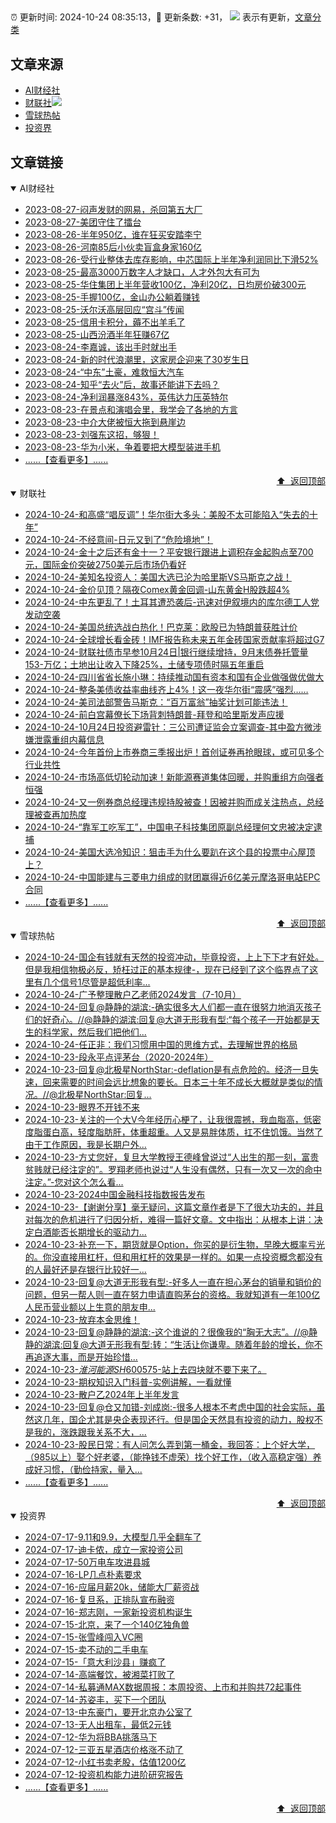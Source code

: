 ##

:alarm_clock: 更新时间: 2024-10-24 08:35:13，:rocket: 更新条数: +31， ![](/assets/dot.png) 表示有更新，[文章分类](/TAGS.md)

## 文章来源

- [AI财经社](#ai财经社)  
- [财联社](#财联社)![](/assets/dot.png)   
- [雪球热帖](#雪球热帖)  
- [投资界](#投资界)  

## 文章链接

<details open>
<summary id="ai财经社">
 AI财经社
</summary>


- [2023-08-27-闷声发财的网易，杀回第五大厂](https://www.aicaijing.com.cn/article/18610)  
- [2023-08-27-美团守住了擂台](https://www.aicaijing.com.cn/article/18611)  
- [2023-08-26-半年950亿，谁在狂买安踏李宁](https://www.aicaijing.com.cn/article/18607)  
- [2023-08-26-河南85后小伙卖盲盒身家160亿](https://www.aicaijing.com.cn/article/18608)  
- [2023-08-26-受行业整体去库存影响，中芯国际上半年净利润同比下滑52%](https://www.aicaijing.com.cn/article/18609)  
- [2023-08-25-最高3000万数字人才缺口，人才外包大有可为](https://www.aicaijing.com.cn/article/18601)  
- [2023-08-25-华住集团上半年营收100亿，净利20亿，日均房价破300元](https://www.aicaijing.com.cn/article/18602)  
- [2023-08-25-手握100亿，金山办公躺着赚钱](https://www.aicaijing.com.cn/article/18603)  
- [2023-08-25-沃尔沃高层回应“宫斗”传闻](https://www.aicaijing.com.cn/article/18604)  
- [2023-08-25-信用卡积分，薅不出羊毛了](https://www.aicaijing.com.cn/article/18605)  
- [2023-08-25-山西汾酒半年狂赚67亿](https://www.aicaijing.com.cn/article/18606)  
- [2023-08-24-李嘉诚，该出手时就出手](https://www.aicaijing.com.cn/article/18596)  
- [2023-08-24-新的时代浪潮里，这家房企迎来了30岁生日](https://www.aicaijing.com.cn/article/18597)  
- [2023-08-24-“中东”土豪，难救恒大汽车](https://www.aicaijing.com.cn/article/18598)  
- [2023-08-24-知乎“去火”后，故事还能讲下去吗？](https://www.aicaijing.com.cn/article/18599)  
- [2023-08-24-净利润暴涨843%，英伟达力压英特尔](https://www.aicaijing.com.cn/article/18600)  
- [2023-08-23-在景点和演唱会里，我学会了各地的方言](https://www.aicaijing.com.cn/article/18591)  
- [2023-08-23-中介大佬被恒大拖到悬崖边](https://www.aicaijing.com.cn/article/18592)  
- [2023-08-23-刘强东这招，够狠！](https://www.aicaijing.com.cn/article/18593)  
- [2023-08-23-华为小米，争着要把大模型装进手机](https://www.aicaijing.com.cn/article/18594)  
- [......【查看更多】......](/details/AI财经社.md)

<div align="right"><a href="#文章来源">⬆ &nbsp;返回顶部</a></div>
</details>

<details open>
<summary id="财联社">
 财联社
</summary>


- [2024-10-24-和高盛“唱反调”！华尔街大多头：美股不太可能陷入“失去的十年”](https://www.cls.cn/detail/1835720)  
- [2024-10-24-不经意间-日元又到了“危险境地”！](https://www.cls.cn/detail/1835726)  
- [2024-10-24-金十之后还有金十一？平安银行跟进上调积存金起购点至700元，国际金价突破2750美元后市场仍看好](https://www.cls.cn/detail/1835730)  
- [2024-10-24-美知名投资人：美国大选已沦为哈里斯VS马斯克之战！](https://www.cls.cn/detail/1835715)  
- [2024-10-24-金价见顶？隔夜Comex黄金回调-山东黄金H股跌超4%](https://www.cls.cn/detail/1835686)  
- [2024-10-24-中东更乱了！土耳其遭恐袭后-迅速对伊叙境内的库尔德工人党发动空袭](https://www.cls.cn/detail/1835646)  
- [2024-10-24-美国总统选战白热化！巴克莱：欧股已为特朗普获胜计价](https://www.cls.cn/detail/1835630)  
- [2024-10-24-全球增长看金砖！IMF报告称未来五年金砖国家贡献率将超过G7](https://www.cls.cn/detail/1835607)  
- [2024-10-24-财联社债市早参10月24日|银行继续增持，9月末债券托管量153-万亿；土地出让收入下降25%，土储专项债时隔五年重启](https://www.cls.cn/detail/1835539)  
- [2024-10-24-四川省省长施小琳：持续推动国有资本和国有企业做强做优做大](https://www.cls.cn/detail/1835570)  
- [2024-10-24-整条美债收益率曲线齐上4%！这一夜华尔街“震感”强烈……](https://www.cls.cn/detail/1835551)  
- [2024-10-24-美司法部警告马斯克：“百万富翁”抽奖计划可能违法！](https://www.cls.cn/detail/1835516)  
- [2024-10-24-前白宫幕僚长下场背刺特朗普-拜登和哈里斯发声应援](https://www.cls.cn/detail/1835513)  
- [2024-10-24-10月24日投资避雷针：三公司遭证监会立案调查-其中盈方微涉嫌泄露重组内幕信息](https://www.cls.cn/detail/1835518)  
- [2024-10-24-今年首份上市券商三季报出炉！首创证券再抢眼球，或可见多个行业共性](https://www.cls.cn/detail/1835533)  
- [2024-10-24-市场高低切轮动加速！新能源赛道集体回暖，并购重组方向强者恒强](https://www.cls.cn/detail/1835585)  
- [2024-10-24-又一例券商总经理违规持股被查！因被并购而成关注热点，总经理被查再加热度](https://www.cls.cn/detail/1835647)  
- [2024-10-24-“靠军工吃军工”，中国电子科技集团原副总经理何文忠被决定逮捕](https://www.cls.cn/detail/1835678)  
- [2024-10-24-美国大选冷知识：狙击手为什么要趴在这个县的投票中心屋顶上？](https://www.cls.cn/detail/1835740)  
- [2024-10-24-中国能建与三菱电力组成的财团赢得近6亿美元摩洛哥电站EPC合同](https://www.cls.cn/detail/1835622)  
- [......【查看更多】......](/details/财联社.md)

<div align="right"><a href="#文章来源">⬆ &nbsp;返回顶部</a></div>
</details>

<details open>
<summary id="雪球热帖">
 雪球热帖
</summary>


- [2024-10-24-国企有钱就有天然的投资冲动，毕竟投资，上上下下才有好处。但是我相信物极必反，矫枉过正的基本规律-，现在已经到了这个临界点了这里有几个信号1尽管是超低利率...](https://xueqiu.com/8790885129/309312552)  
- [2024-10-24-广予整理散户乙老师2024发言（7-10月）](https://xueqiu.com/1233777375/309311231)  
- [2024-10-24-回复@静静的湖滨:-确实很多大人们都一直在很努力地消灭孩子们的好奇心。//@静静的湖滨:回复@大道无形我有型:“每个孩子一开始都是天生的科学家，然后我们把他们...](https://xueqiu.com/1247347556/309320354)  
- [2024-10-24-任正非：我们习惯用中国的思维方式，去理解世界的格局](https://xueqiu.com/2524803655/309345830)  
- [2024-10-23-段永平点评茅台（2020-2024年）](https://xueqiu.com/8215293722/309273508)  
- [2024-10-23-回复@北极星NorthStar:-deflation是有点危险的。经济一旦失速，回来需要的时间会远比想象的要长。日本三十年不成长大概就是类似的情况。//@北极星NorthStar:回复...](https://xueqiu.com/1247347556/309167542)  
- [2024-10-23-眼界不开钱不来](https://xueqiu.com/6712377439/309169048)  
- [2024-10-23-关注的一个大V今年经历心梗了，让我很震撼，我血脂高，低密度脂蛋白高，轻度脂肪肝，体重超重。人又是易胖体质，扛不住饥饿。当然了由于工作原因，我是长期户外...](https://xueqiu.com/6451611049/309242322)  
- [2024-10-23-方丈您好，复旦大学教授王德峰曾说过“人出生的那一刻，富贵贫贱就已经注定的”。罗翔老师也说过“人生没有偶然，只有一次又一次的命中注定。”-您对这个怎么看...](https://xueqiu.com/3988387656/309131974)  
- [2024-10-23-2024中国金融科技指数报告发布](https://xueqiu.com/1396575461/309232642)  
- [2024-10-23-【谢谢分享】毫无疑问，这篇文章作者是下了很大功夫的，并且对每次的危机进行了归因分析，难得一篇好文章。文中指出：从根本上讲：决定白酒能否长期增长的驱动力...](https://xueqiu.com/3491303582/309183680)  
- [2024-10-23-补充一下，期货就是Option，你买的是衍生物，早晚大概率亏光的。你没直接用杠杆，但和用杠杆的效果是一样的。如果一点投资概念都没有的人最好还是存银行比较好一...](https://xueqiu.com/1247347556/309131521)  
- [2024-10-23-回复@大道无形我有型:-好多人一直在担心茅台的销量和销价的问题，但另一帮人则一直在努力申请直购茅台的资格。我就知道有一年100亿人民币营业额以上生意的朋友申...](https://xueqiu.com/1247347556/309137366)  
- [2024-10-23-放弃本金思维！](https://xueqiu.com/6348281330/309135605)  
- [2024-10-23-回复@静静的湖滨:-这个谁说的？很像我的“胸无大志”。//@静静的湖滨:回复@大道无形我有型:转：“生活让你谦卑。随着年龄的增长，你不再追逐大事，而是开始珍惜...](https://xueqiu.com/1247347556/309193141)  
- [2024-10-23-$淮河能源SH600575$-站上去四块就不要下来了。](https://xueqiu.com/8047594366/309167906)  
- [2024-10-23-期权知识入门科普-实例讲解，一看就懂](https://xueqiu.com/6490468241/309166658)  
- [2024-10-23-散户乙2024年上半年发言](https://xueqiu.com/6452929041/309271929)  
- [2024-10-23-回复@仓又加错-刘成岗:-很多人根本不考虑中国的社会实际，虽然这几年，国企尤其是央企表现还行。但是国企天然具有投资的动力，股权不是我的，涨跌跟我关系不大，...](https://xueqiu.com/4111857140/309284634)  
- [2024-10-23-股民日常：有人问怎么弄到第一桶金，我回答：上个好大学，（985以上）娶个好老婆，（能挣钱不虚荣）找个好工作，（收入高稳定强）养成好习惯，（勤俭持家，量入...](https://xueqiu.com/1821992043/309243595)  
- [......【查看更多】......](/details/雪球热帖.md)

<div align="right"><a href="#文章来源">⬆ &nbsp;返回顶部</a></div>
</details>

<details open>
<summary id="投资界">
 投资界
</summary>


- [2024-07-17-9.11和9.9，大模型几乎全翻车了](https://posts.careerengine.us/p/6697778c44726b29bffa3a09)  
- [2024-07-17-迪卡侬，成立一家投资公司](https://posts.careerengine.us/p/6697778c44726b29bffa3a01)  
- [2024-07-17-50万电车攻进县城](https://posts.careerengine.us/p/6697779c831e1d29eea44253)  
- [2024-07-16-LP几点朴素要求](https://posts.careerengine.us/p/669636a8720ed522248054dc)  
- [2024-07-16-应届月薪20k，储能大厂薪资战](https://posts.careerengine.us/p/669636a8720ed522248054d4)  
- [2024-07-16-复旦系，正排队宣布融资](https://posts.careerengine.us/p/66963699cb38e136a496986c)  
- [2024-07-16-郑志刚，一家新投资机构诞生](https://posts.careerengine.us/p/66963699cb38e136a4969874)  
- [2024-07-15-北京，来了一个140亿独角兽](https://posts.careerengine.us/p/6694db59a0c3ac562b61f9af)  
- [2024-07-15-张雪峰闯入VC圈](https://posts.careerengine.us/p/6694db59a0c3ac562b61f9b7)  
- [2024-07-15-卖不动的二手电车](https://posts.careerengine.us/p/6694db6836b2f1565d9b541a)  
- [2024-07-15-「意大利沙县」赚疯了](https://posts.careerengine.us/p/6694db6836b2f1565d9b5422)  
- [2024-07-14-高端餐饮，被湘菜打败了](https://posts.careerengine.us/p/6693862333c6e710d0bf9dc4)  
- [2024-07-14-私募通MAX数据周报：本周投资、上市和并购共72起事件](https://posts.careerengine.us/p/6693862333c6e710d0bf9dcc)  
- [2024-07-14-苏姿丰，买下一个团队](https://posts.careerengine.us/p/6693861481427510b2b9c123)  
- [2024-07-13-中东豪门，要开北京办公室了](https://posts.careerengine.us/p/66922794a876f80d113b51fe)  
- [2024-07-13-无人出租车，最低2元钱](https://posts.careerengine.us/p/669227b82202ae0dfac5d713)  
- [2024-07-12-华为将BBA挑落马下](https://posts.careerengine.us/p/6690a6c68082df14ead7eaac)  
- [2024-07-12-三亚五星酒店价格涨不动了](https://posts.careerengine.us/p/6690a6c68082df14ead7eaa4)  
- [2024-07-12-小红书卖老股，估值1200亿](https://posts.careerengine.us/p/6690a6b756b00014bcc00e8f)  
- [2024-07-12-投资机构能力进阶研究报告](https://posts.careerengine.us/p/6690a6b756b00014bcc00e87)  
- [......【查看更多】......](/details/投资界.md)

<div align="right"><a href="#文章来源">⬆ &nbsp;返回顶部</a></div>
</details>
